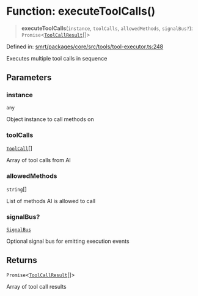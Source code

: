 # Function: executeToolCalls()

> **executeToolCalls**(`instance`, `toolCalls`, `allowedMethods`, `signalBus?`): `Promise`\<[`ToolCallResult`](../interfaces/ToolCallResult.md)[]\>

Defined in: [smrt/packages/core/src/tools/tool-executor.ts:248](https://github.com/happyvertical/smrt/blob/3e10e04571f8229dee5c87ee2f9b9b06c6c49f12/packages/core/src/tools/tool-executor.ts#L248)

Executes multiple tool calls in sequence

## Parameters

### instance

`any`

Object instance to call methods on

### toolCalls

[`ToolCall`](../interfaces/ToolCall.md)[]

Array of tool calls from AI

### allowedMethods

`string`[]

List of methods AI is allowed to call

### signalBus?

[`SignalBus`](../classes/SignalBus.md)

Optional signal bus for emitting execution events

## Returns

`Promise`\<[`ToolCallResult`](../interfaces/ToolCallResult.md)[]\>

Array of tool call results
